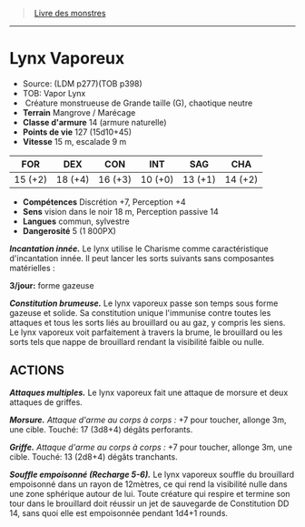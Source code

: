 ﻿> [Livre des monstres](tome_of_beasts.md)

---

# Lynx Vaporeux

- Source: (LDM p277)(TOB p398)
- TOB: Vapor Lynx
-  Créature monstrueuse de Grande taille (G), chaotique neutre
- **Terrain** Mangrove / Marécage
- **Classe d'armure** 14 (armure naturelle)
- **Points de vie** 127 (15d10+45)
- **Vitesse** 15 m, escalade 9 m

|FOR|DEX|CON|INT|SAG|CHA|
|---|---|---|---|---|---|
|15 (+2)|18 (+4)|16 (+3)|10 (+0)|13 (+1)|14 (+2)|

- **Compétences** Discrétion +7, Perception +4
- **Sens** vision dans le noir 18 m, Perception passive 14
- **Langues** commun, sylvestre
- **Dangerosité** 5 (1 800PX)

**_Incantation innée._** Le lynx utilise le Charisme comme caractéristique d'incantation innée. Il peut lancer les sorts suivants sans composantes matérielles :

**3/jour:** forme gazeuse

**_Constitution brumeuse._** Le lynx vaporeux passe son temps sous forme gazeuse et solide. Sa constitution unique l'immunise contre toutes les attaques et tous les sorts liés au brouillard ou au gaz, y compris les siens. Le lynx vaporeux voit parfaitement à travers la brume, le brouillard ou les sorts tels que nappe de brouillard rendant la visibilité faible ou nulle.

## ACTIONS

**_Attaques multiples._** Le lynx vaporeux fait une attaque de morsure et deux attaques de griffes.

**_Morsure._** _Attaque d'arme au corps à corps :_ +7 pour toucher, allonge 3m, une cible. Touché: 17 (3d8+4) dégâts perforants.

**_Griffe._** _Attaque d'arme au corps à corps :_ +7 pour toucher, allonge 3m, une cible. Touché: 13 (2d8+4) dégâts tranchants.

**_Souffle empoisonné (Recharge 5-6)._** Le lynx vaporeux souffle du brouillard empoisonné dans un rayon de 12mètres, ce qui rend la visibilité nulle dans une zone sphérique autour de lui. Toute créature qui respire et termine son tour dans le brouillard doit réussir un jet de sauvegarde de Constitution DD 14, sans quoi elle est empoisonnée pendant 1d4+1 rounds.

